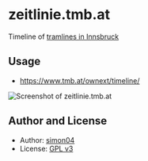 # zeitlinie.tmb.at

Timeline of [tramlines in Innsbruck](https://en.wikipedia.org/wiki/Trams_in_Innsbruck)

## Usage 

- https://www.tmb.at/ownext/timeline/

![Screenshot of zeitlinie.tmb.at](https://user-images.githubusercontent.com/782446/98071249-531df580-1e63-11eb-8523-2282f321882a.jpeg)

## Author and License

- Author: [simon04](https://github.com/simon04)
- License: [GPL v3](https://github.com/simon04/zeitlinie.tmb.at/blob/master/LICENSE)
